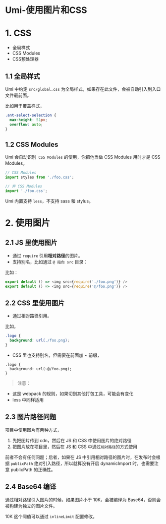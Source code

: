 # Umi-使用图片和CSS

# 1. CSS

* 全局样式
* CSS Modules
* CSS预处理器

## 1.1 全局样式

Umi 中约定 `src/global.css` 为全局样式，如果存在此文件，会被自动引入到入口文件最前面。

比如用于覆盖样式，

```css
.ant-select-selection {
  max-height: 51px;
  overflow: auto;
}
```

## 1.2 CSS Modules

Umi 会自动识别` CSS Modules` 的使用，你把他当做 CSS Modules 用时才是 CSS Modules。
```js
// CSS Modules
import styles from './foo.css';

// 非 CSS Modules
import './foo.css';
```

Umi 内置支持 `less`，不支持 sass 和 stylus。

# 2. 使用图片

## 2.1 JS 里使用图片

* 通过 `require` 引用**相对路径**的图片。
* 支持别名，比如通过 `@ 指向 src` 目录：


比如：
```js
export default () => <img src={require('./foo.png')} />
export default () => <img src={require('@/foo.png')} />
```

## 2.2 CSS 里使用图片

* 通过相对路径引用。

比如，

```css
.logo {
  background: url(./foo.png);
}
```

* CSS 里也支持别名，但需要在前面加 ~ 前缀，

```
.logo {
  background: url(~@/foo.png);
}
```
>注意：
* 这是 webpack 的规则，如果切到其他打包工具，可能会有变化
* less 中同样适用

## 2.3 图片路径问题

项目中使用图片有两种方式，

1. 先把图片传到 cdn，然后在 JS 和 CSS 中使用图片的绝对路径
2. 把图片放在项目里，然后在 JS 和 CSS 中通过`相对路径`的方式使用

前者不会有任何问题；后者，如果在 JS 中引用相对路径的图片时，在发布时会根据 `publicPath` 绝对引入路径，所以就算没有开启 dynamicImport 时，也需要注意 publicPath 的正确性。

## 2.4 Base64 编译

通过相对路径引入图片的时候，如果图片小于 10K，会被编译为 Base64，否则会被构建为独立的图片文件。

10K 这个阈值可以通过 `inlineLimit` 配置修改。
